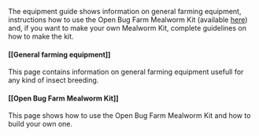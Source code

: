 The equipment guide shows information on general farming equipment, instructions how to use the Open Bug Farm Mealworm Kit (available [here](http://www.openbugfarm.com/store/c1/Featured_Products.html)) and, if you want to make your own Mealworm Kit, complete guidelines on how to make the kit. 

#### [[General farming equipment]]
This page contains information on general farming equipment usefull for any kind of insect breeding.

#### [[Open Bug Farm Mealworm Kit]]
This page shows how to use the Open Bug Farm Mealworm Kit and how to build your own one.
